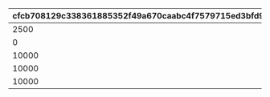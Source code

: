 |cfcb708129c338361885352f49a670caabc4f7579715ed3bfd9ef3958d066246|428146a4a0e64a3b30e0858282d423d5fb7ddc3b0fcc27b5e0e913b9b8a341f0|d784665fa4df037ea6a782247e818ea4b71b64aeb14d2663f1228a3b0d8ab7b4|ce501c43a3b68386a854452ae1e6bd3cb5d5cccdcdf69fd15a62de41ef39f760|3c292a2938a22da423405953b55f69ef35953ba8275d7c4d6093fa334eed6011|6fe5994d85b1f1d5bcb9bc2e1b0e330e14ac806112dedbeb19963a8647870c99|
| --- | --- | --- | --- | --- | --- |
|2500|1000|1|500|5000|0|
|0|0|8000|0|0|0|
|10000|1000|8010|500|30000|0|
|10000|1000|8020|500|40000|0|
|10000|1000|8030|500|20000|0|